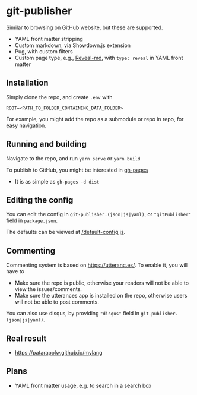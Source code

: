 # git-publisher

Similar to browsing on GitHub website, but these are supported.

- YAML front matter stripping
- Custom markdown, via Showdown.js extension
- Pug, with custom filters
- Custom page type, e.g., [Reveal-md](https://github.com/patarapolw/reveal-md), with `type: reveal` in YAML front matter

## Installation

Simply clone the repo, and create `.env` with

```dotenv
ROOT=<PATH_TO_FOLDER_CONTAINING_DATA_FOLDER>
```

For example, you might add the repo as a submodule or repo in repo, for easy navigation.

## Running and building

Navigate to the repo, and run `yarn serve` or `yarn build`

To publish to GitHub, you might be interested in [gh-pages](https://www.npmjs.com/package/gh-pages)

- It is as simple as `gh-pages -d dist`

## Editing the config

You can edit the config in `git-publisher.(json|js|yaml)`, or `"gitPublisher"` field in `package.json`.

The defaults can be viewed at [/default-config.js](/default-config.js).

## Commenting

Commenting system is based on <https://utteranc.es/>. To enable it, you will have to

- Make sure the repo is public, otherwise your readers will not be able to view the issues/comments.
- Make sure the utterances app is installed on the repo, otherwise users will not be able to post comments.

You can also use disqus, by providing `"disqus"` field in `git-publisher.(json|js|yaml)`.

## Real result

- <https://patarapolw.github.io/mylang>

## Plans

- YAML front matter usage, e.g. to search in a search box
